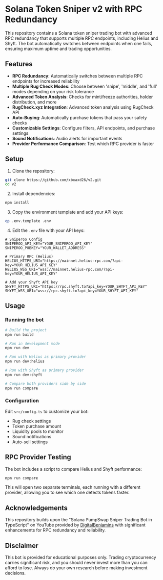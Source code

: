# Solana Token Sniper v2 with RPC Redundancy

This repository contains a Solana token sniper trading bot with advanced RPC redundancy that supports multiple RPC endpoints, including Helius and Shyft. The bot automatically switches between endpoints when one fails, ensuring maximum uptime and trading opportunities.

## Features

- **RPC Redundancy**: Automatically switches between multiple RPC endpoints for increased reliability
- **Multiple Rug Check Modes**: Choose between 'snipe', 'middle', and 'full' modes depending on your risk tolerance
- **Advanced Token Analysis**: Checks for mint/freeze authorities, holder distribution, and more
- **RugCheck.xyz Integration**: Advanced token analysis using RugCheck API
- **Auto-Buying**: Automatically purchase tokens that pass your safety checks
- **Customizable Settings**: Configure filters, API endpoints, and purchase settings
- **Sound Notifications**: Audio alerts for important events
- **Provider Performance Comparison**: Test which RPC provider is faster

## Setup

1. Clone the repository:
```bash
git clone https://github.com/xbxaxd26/v2.git
cd v2
```

2. Install dependencies:
```bash
npm install
```

3. Copy the environment template and add your API keys:
```bash
cp .env.template .env
```

4. Edit the `.env` file with your API keys:
```
# Sniperoo Config
SNIPEROO_API_KEY="YOUR_SNIPEROO_API_KEY"
SNIPEROO_PUBKEY="YOUR_WALLET_ADDRESS"

# Primary RPC (Helius)
HELIUS_HTTPS_URI="https://mainnet.helius-rpc.com/?api-key=YOUR_HELIUS_API_KEY"
HELIUS_WSS_URI="wss://mainnet.helius-rpc.com/?api-key=YOUR_HELIUS_API_KEY"

# Add your Shyft API key
SHYFT_HTTPS_URI="https://rpc.shyft.to?api_key=YOUR_SHYFT_API_KEY"
SHYFT_WSS_URI="wss://rpc.shyft.to?api_key=YOUR_SHYFT_API_KEY"
```

## Usage

### Running the bot

```bash
# Build the project
npm run build

# Run in development mode
npm run dev

# Run with Helius as primary provider
npm run dev:helius

# Run with Shyft as primary provider
npm run dev:shyft

# Compare both providers side by side
npm run compare
```

### Configuration

Edit `src/config.ts` to customize your bot:

- Rug check settings
- Token purchase amount
- Liquidity pools to monitor
- Sound notifications
- Auto-sell settings

## RPC Provider Testing

The bot includes a script to compare Helius and Shyft performance:

```bash
npm run compare
```

This will open two separate terminals, each running with a different provider, allowing you to see which one detects tokens faster.

## Acknowledgements

This repository builds upon the "Solana PumpSwap Sniper Trading Bot in TypeScript" on YouTube provided by [DigitalBenjamins](https://x.com/digbenjamins) with significant enhancements for RPC redundancy and reliability.

## Disclaimer

This bot is provided for educational purposes only. Trading cryptocurrency carries significant risk, and you should never invest more than you can afford to lose. Always do your own research before making investment decisions.
